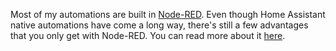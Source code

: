 Most of my automations are built in [Node-RED](/software/node-red/). Even though Home Assistant native automations have come a long way, there's still a few advantages that you only get with Node-RED. You can read more about it [here](/software/node-red/#why-use-node-red-over-the-home-assistant-built-in-automation-features).